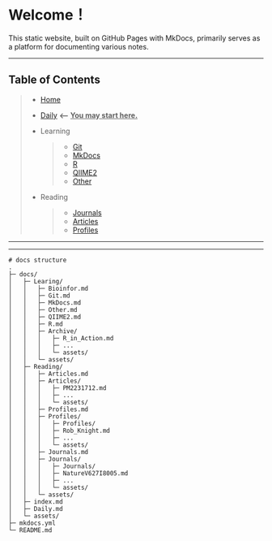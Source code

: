 # Welcome！

This static website, built on GitHub Pages with MkDocs, primarily serves as a platform for documenting various notes.

---

## Table of Contents

> - [Home](./index.md)
>
> - [Daily](./Daily.md)    **<—— <u>You may start here.</u>** 
>
> - Learning
>
>     > - [Git](./Learning/Other.md)
>     > - [MkDocs](./Learning/Other.md)
>     > - [R](./Learning/Other.md)
>     > - [QIIME2](./Learning/Other.md)
>     > - [Other](./Learning/Other.md)
>
> - Reading
>
>     > - [Journals](./Reading/Journals.md)
>     > - [Articles](./Reading/Articles.md)
>     > - [Profiles](./Reading/Profiles.md)

---

---

```
# docs structure
.
├─ docs/ 
│	├─ Learing/
│	│	├─ Bioinfor.md
│	│	├─ Git.md
│	│	├─ MkDocs.md
│	│	├─ Other.md
│	│	├─ QIIME2.md
│	│	├─ R.md
│	│	├─ Archive/
│	│	│	├─ R_in_Action.md
│	│	│	├─ ...
│	│	│	└─ assets/
│	│	└─ assets/
│	├─ Reading/
│	│	├─ Articles.md
│	│	├─ Articles/
│	│	│	├─ PM2231712.md
│	│	│	├─ ...
│	│	│	└─ assets/
│	│	├─ Profiles.md
│	│	├─ Profiles/
│	│	│	├─ Profiles/
│	│	│	├─ Rob_Knight.md
│	│	│	├─ ...
│	│	│	└─ assets/
│	│	├─ Journals.md
│	│	├─ Journals/
│	│	│	├─ Journals/
│	│	│	├─ NatureV627I8005.md
│	│	│	├─ ...
│	│	│	└─ assets/
│	│	└─ assets/
│	├─ index.md
│	├─ Daily.md
│	└─ assets/
├─ mkdocs.yml
└─ README.md
```



